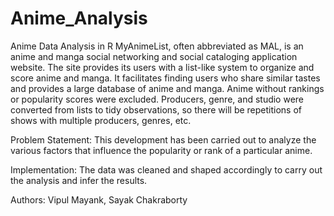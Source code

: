 # Anime_Analysis
Anime Data Analysis in R MyAnimeList, often abbreviated as MAL, is an anime and manga social networking and social cataloging application website. The site provides its users with a list-like system to organize and score anime and manga. It facilitates finding users who share similar tastes and provides a large database of anime and manga. Anime without rankings or popularity scores were excluded. Producers, genre, and studio were converted from lists to tidy observations, so there will be repetitions of shows with multiple producers, genres, etc. 

Problem Statement: This development has been carried out to analyze the various factors that influence the popularity or rank of a particular anime. 

Implementation: The data was cleaned and shaped accordingly to carry out the analysis and infer the results. 

Authors: Vipul Mayank, Sayak Chakraborty
